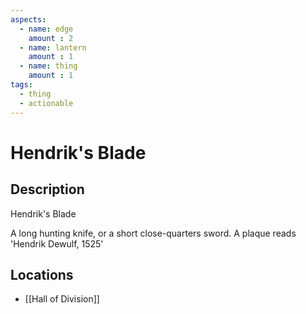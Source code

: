 ```yaml
---
aspects: 
  - name: edge
    amount : 2
  - name: lantern
    amount : 1
  - name: thing
    amount : 1
tags:
  - thing
  - actionable
---
```


# Hendrik's Blade

## Description
Hendrik's Blade

A long hunting knife, or a short close-quarters sword. A plaque reads 'Hendrik Dewulf, 1525'
## Locations
- [[Hall of Division]]